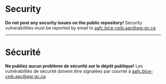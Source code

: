 # Security

**Do not post any security issues on the public repository!** Security vulnerabilities must be reported by email to aafc.bice-ceib.aac@agr.gc.ca

______________________

# Sécurité

**Ne publiez aucun problème de sécurité sur le dépôt publique!** Les vulnérabilités de sécurité doivent être signalées par courriel à aafc.bice-ceib.aac@agr.gc.ca